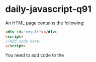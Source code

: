 # daily-javascript-q91

An HTML page contains the following: 

``` html
<div id="result"></div> 
<script> 
//Add code here 
</script> 
```
You need to add code to the <script> tag so that the current date is displayed on the screen and refreshed every second. 

Which code snippet should you use?
<hr>
Choose the correct answer

Option 1:
```javascript
setInterval(function() {
     let d = new Date();
     document.getElementByClassName("result").innerHTML = d;
}, 1000);
```
Option 2:
```javascript
setInterval(function() {
     let d = new Date();
     document.getElementById("result").innerHTML = d;
}, 10000);
```
Option 3:
```javascript
setInterval(function() {
     let d = new Date();
     document.getElementById("result").innerHTML = d;
}, 1000);
```
Option 4:
```javascript
function printDate() {
     for (var i = 1; i <= (24*60*60); i++) {
          let d = new Date();
          document.getElementById("result").innerHTML = d;
      }
}
printDate();
```







option 2
